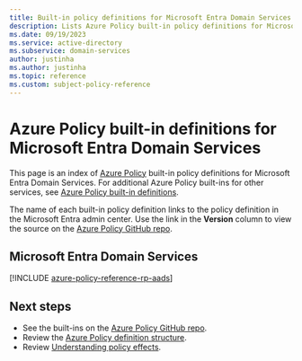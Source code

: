```yaml
---
title: Built-in policy definitions for Microsoft Entra Domain Services
description: Lists Azure Policy built-in policy definitions for Microsoft Entra Domain Services. These built-in policy definitions provide common approaches to managing your Azure resources.
ms.date: 09/19/2023
ms.service: active-directory
ms.subservice: domain-services
author: justinha
ms.author: justinha
ms.topic: reference
ms.custom: subject-policy-reference
---
```

# Azure Policy built-in definitions for Microsoft Entra Domain Services

This page is an index of [Azure Policy](/azure/governance/policy/overview) built-in policy
definitions for Microsoft Entra Domain Services. For additional Azure Policy built-ins for
other services, see
[Azure Policy built-in definitions](/azure/governance/policy/samples/built-in-policies).

The name of each built-in policy definition links to the policy definition in the Microsoft Entra admin center. Use
the link in the **Version** column to view the source on the
[Azure Policy GitHub repo](https://github.com/Azure/azure-policy).

<a name='azure-active-directory-domain-services'></a>

## Microsoft Entra Domain Services

[!INCLUDE [azure-policy-reference-rp-aads](~/../azure-docs-pr/includes/policy/reference/byrp/microsoft.aad.md)]

## Next steps

- See the built-ins on the [Azure Policy GitHub repo](https://github.com/Azure/azure-policy).
- Review the [Azure Policy definition structure](/azure/governance/policy/concepts/definition-structure).
- Review [Understanding policy effects](/azure/governance/policy/concepts/effects).
